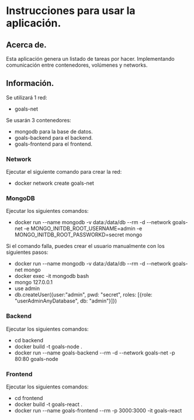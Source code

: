 # Instrucciones para usar la aplicación.


## Acerca de.

Esta aplicación genera un listado de tareas por hacer. Implementando comunicación entre contenedores, volúmenes y networks.
## Información.

Se utilizará 1 red:

* goals-net

Se usarán 3 contenedores:

* mongodb para la base de datos.
* goals-backend para el backend.
* goals-frontend para el frontend.


### Network

Ejecutar el siguiente comando para crear la red:

* docker network create goals-net

### MongoDB

Ejecutar los siguientes comandos:

* docker run --name mongodb -v data:/data/db --rm -d --network goals-net -e MONGO_INITDB_ROOT_USERNAME=admin -e MONGO_INITDB_ROOT_PASSWORKD=secret mongo

Si el comando falla, puedes crear el usuario manualmente con los siguientes pasos:

* docker run --name mongodb -v data:/data/db --rm -d --network goals-net mongo
* docker exec -it mongodb bash
* mongo 127.0.0.1
* use admin
* db.createUser({user:"admin", pwd: "secret", roles: [{role: "userAdminAnyDatabase", db: "admin"}]})


### Backend

Ejecutar los siguientes comandos:

* cd backend
* docker build -t goals-node .
* docker run --name goals-backend --rm -d --network goals-net -p 80:80 goals-node


### Frontend

Ejecutar los siguientes comandos:

* cd frontend
* docker build -t goals-react .
* docker run --name goals-frontend --rm -p 3000:3000 -it goals-react